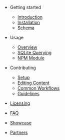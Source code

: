 * Getting started
  * [Introduction](getting-started/introduction.md)
  * [Installation](getting-started/installation.md)
  * [Schema](getting-started/schema.md)

* Usage
  * [Overview](usage/overview.md)
  * [SQLite Querying](usage/queries)
  * [NPM Module](usage/module.md)

* Contributing
  * [Setup](contributing/setup.md)
  * [Editing Content](contributing/editing.md)
  * [Common Workflows](contributing/workflows.md)
  * [Guidelines](contributing/guidelines.md)

* [Licensing](licensing.md)

* [FAQ](faq.md)

* [Showcase](showcase.md)

* [Partners](partners.md)